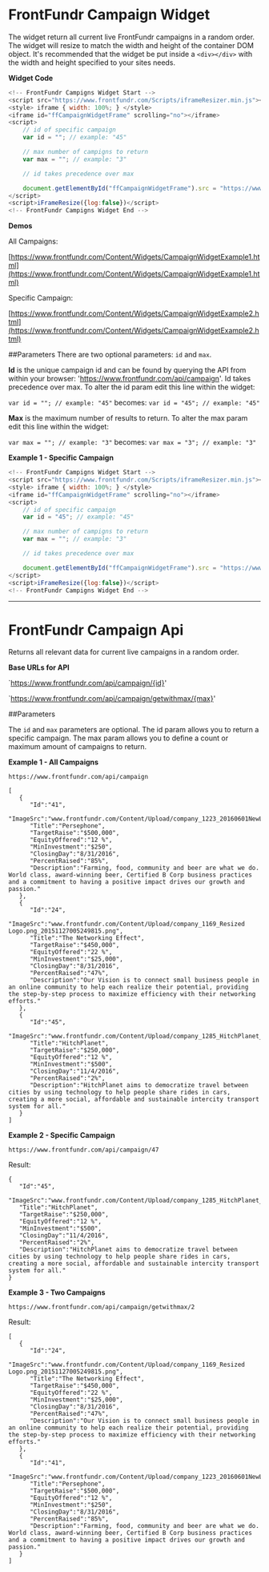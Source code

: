 # FrontFundr Campaign Widget

The widget return all current live FrontFundr campaigns in a random order. The widget will resize to match the width and height of the container DOM object. It's recommended that the widget be put inside a `<div></div>` with the width and height specified to your sites needs.

**Widget Code**
```javascript
<!-- FrontFundr Campigns Widget Start -->
<script src="https://www.frontfundr.com/Scripts/iframeResizer.min.js"></script>
<style> iframe { width: 100%; } </style>
<iframe id="ffCampaignWidgetFrame" scrolling="no"></iframe>
<script>
    // id of specific campaign
    var id = ""; // example: "45"

    // max number of campigns to return
    var max = ""; // example: "3"

    // id takes precedence over max

    document.getElementById("ffCampaignWidgetFrame").src = "https://www.frontfundr.com/Content/Widgets/CampaignWidget.html?id=" + id + "&max=" + max;
</script>
<script>iFrameResize({log:false})</script>
<!-- FrontFundr Campigns Widget End -->
```

**Demos**

All Campaigns:

[https://www.frontfundr.com/Content/Widgets/CampaignWidgetExample1.html](https://www.frontfundr.com/Content/Widgets/CampaignWidgetExample1.html)

Specific Campaign:

[https://www.frontfundr.com/Content/Widgets/CampaignWidgetExample2.html](https://www.frontfundr.com/Content/Widgets/CampaignWidgetExample2.html)

##Parameters
There are two optional parameters: `id` and `max`.

**Id** is the unique campaign id and can be found by querying the API from within your browser: 'https://www.frontfundr.com/api/campaign'. Id takes precedence over max. To alter the id param edit this line within the widget:

`var id = ""; // example: "45"` becomes: `var id = "45"; // example: "45"`

**Max** is the maximum number of results to return. To alter the max param edit this line within the widget:

`var max = ""; // example: "3"` becomes: `var max = "3"; // example: "3"`

**Example 1 - Specific Campaign**

```javascript
<!-- FrontFundr Campigns Widget Start -->
<script src="https://www.frontfundr.com/Scripts/iframeResizer.min.js"></script>
<style> iframe { width: 100%; } </style>
<iframe id="ffCampaignWidgetFrame" scrolling="no"></iframe>
<script>
    // id of specific campaign
    var id = "45"; // example: "45"

    // max number of campigns to return
    var max = ""; // example: "3"

    // id takes precedence over max

    document.getElementById("ffCampaignWidgetFrame").src = "https://www.frontfundr.com/Content/Widgets/CampaignWidget.html?id=" + id + "&max=" + max;
</script>
<script>iFrameResize({log:false})</script>
<!-- FrontFundr Campigns Widget End -->
```

---

# FrontFundr Campaign Api

Returns all relevant data for current live campaigns in a random order.

**Base URLs for API**

`https://www.frontfundr.com/api/campaign/{id}'

`https://www.frontfundr.com/api/campaign/getwithmax/{max}'

##Parameters

The `id` and `max` parameters are optional. The id param allows you to return a specific campaign. The max param allows you to define a count or maximum amount of campaigns to return.


**Example 1 - All Campaigns**

`https://www.frontfundr.com/api/campaign`

```
[  
   {  
      "Id":"41",
      "ImageSrc":"www.frontfundr.com/Content/Upload/company_1223_20160601NewLogoforlaunch.png_20160601182554663.png",
      "Title":"Persephone",
      "TargetRaise":"$500,000",
      "EquityOffered":"12 %",
      "MinInvestment":"$250",
      "ClosingDay":"8/31/2016",
      "PercentRaised":"85%",
      "Description":"Farming, food, community and beer are what we do. World class, award-winning beer, Certified B Corp business practices and a commitment to having a positive impact drives our growth and passion."
   },
   {  
      "Id":"24",
      "ImageSrc":"www.frontfundr.com/Content/Upload/company_1169_Resized Logo.png_20151127005249815.png",
      "Title":"The Networking Effect",
      "TargetRaise":"$450,000",
      "EquityOffered":"22 %",
      "MinInvestment":"$25,000",
      "ClosingDay":"8/31/2016",
      "PercentRaised":"47%",
      "Description":"Our Vision is to connect small business people in an online community to help each realize their potential, providing the step-by-step process to maximize efficiency with their networking efforts."
   },
   {  
      "Id":"45",
      "ImageSrc":"www.frontfundr.com/Content/Upload/company_1285_HitchPlanet_New_FMT.jpg_20160722160833045.jpg",
      "Title":"HitchPlanet",
      "TargetRaise":"$250,000",
      "EquityOffered":"12 %",
      "MinInvestment":"$500",
      "ClosingDay":"11/4/2016",
      "PercentRaised":"2%",
      "Description":"HitchPlanet aims to democratize travel between cities by using technology to help people share rides in cars, creating a more social, affordable and sustainable intercity transport system for all."
   }
]
```

**Example 2 - Specific Campaign**

`https://www.frontfundr.com/api/campaign/47`

Result:

```
{  
   "Id":"45",
   "ImageSrc":"www.frontfundr.com/Content/Upload/company_1285_HitchPlanet_New_FMT.jpg_20160722160833045.jpg",
   "Title":"HitchPlanet",
   "TargetRaise":"$250,000",
   "EquityOffered":"12 %",
   "MinInvestment":"$500",
   "ClosingDay":"11/4/2016",
   "PercentRaised":"2%",
   "Description":"HitchPlanet aims to democratize travel between cities by using technology to help people share rides in cars, creating a more social, affordable and sustainable intercity transport system for all."
}
```

**Example 3 - Two Campaigns**

`https://www.frontfundr.com/api/campaign/getwithmax/2`

Result:

```
[  
   {  
      "Id":"24",
      "ImageSrc":"www.frontfundr.com/Content/Upload/company_1169_Resized Logo.png_20151127005249815.png",
      "Title":"The Networking Effect",
      "TargetRaise":"$450,000",
      "EquityOffered":"22 %",
      "MinInvestment":"$25,000",
      "ClosingDay":"8/31/2016",
      "PercentRaised":"47%",
      "Description":"Our Vision is to connect small business people in an online community to help each realize their potential, providing the step-by-step process to maximize efficiency with their networking efforts."
   },
   {  
      "Id":"41",
      "ImageSrc":"www.frontfundr.com/Content/Upload/company_1223_20160601NewLogoforlaunch.png_20160601182554663.png",
      "Title":"Persephone",
      "TargetRaise":"$500,000",
      "EquityOffered":"12 %",
      "MinInvestment":"$250",
      "ClosingDay":"8/31/2016",
      "PercentRaised":"85%",
      "Description":"Farming, food, community and beer are what we do. World class, award-winning beer, Certified B Corp business practices and a commitment to having a positive impact drives our growth and passion."
   }
]
```
